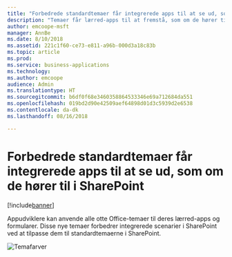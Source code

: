 ```yaml
---
title: "Forbedrede standardtemaer får integrerede apps til at se ud, som om de hører til i SharePoint"
description: "Temaer får lærred-apps til at fremstå, som om de hører til, når de integreres i SharePoint – både som en brugerdefineret formular og som en webdel."
author: emcoope-msft
manager: AnnBe
ms.date: 8/10/2018
ms.assetid: 221c1f60-ce73-e811-a96b-000d3a18c83b
ms.topic: article
ms.prod: 
ms.service: business-applications
ms.technology: 
ms.author: emcoope
audience: Admin
ms.translationtype: HT
ms.sourcegitcommit: b6df0f68e3460358864533346e69a712684da551
ms.openlocfilehash: 019bd2d90e42509aef64898d01d3c5939d2e6538
ms.contentlocale: da-dk
ms.lasthandoff: 08/16/2018

---
```

# <a name="improved-default-themes-help-embedded-apps-look-like-they-belong-in-sharepoint"></a>Forbedrede standardtemaer får integrerede apps til at se ud, som om de hører til i SharePoint


[!include[banner](../../includes/banner.md)]

Appudviklere kan anvende alle otte Office-temaer til deres lærred-apps og formularer. Disse nye temaer forbedrer integrerede scenarier i SharePoint ved at tilpasse dem til standardtemaerne i SharePoint.

![Temafarver](media/ThemeColors.jpg  "Temafarver")


